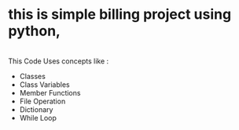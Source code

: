 <h1>this is simple billing project using python,</h1> <br>
This Code Uses concepts like : 
<ul>
<li>Classes</li>
<li>Class Variables</li>
<li>Member Functions</li>
<li>File Operation</li>
<li>Dictionary</li>
<li>While Loop</li>
</ul>
